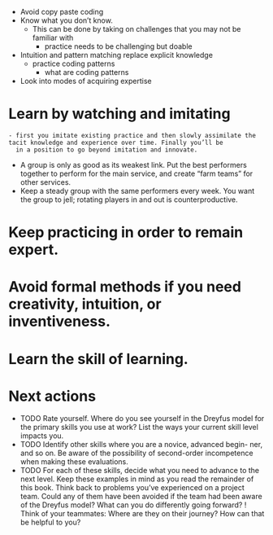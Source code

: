 - Avoid copy paste coding
- Know what you don’t know.
	- This can be done by taking on challenges that you may not be familiar with
		- practice needs to be challenging but doable
- Intuition and pattern matching replace explicit knowledge
	- practice coding patterns
		- what are coding patterns
- Look into modes of acquiring expertise
# Learn by watching and imitating
	- first you imitate existing practice and then slowly assimilate the tacit knowledge and experience over time. Finally you’ll be
	  in a position to go beyond imitation and innovate.
- A group is only as good as its weakest link. Put the best performers together to perform for the main service, and create
  “farm teams” for other services.
- Keep a steady group with the same performers every week.
  You want the group to jell; rotating players in and out is
  counterproductive.
# Keep practicing in order to remain expert.
# Avoid formal methods if you need creativity, intuition, or inventiveness.
# Learn the skill of learning.
# Next actions
- TODO Rate yourself. Where do you see yourself in the Dreyfus model
  for the primary skills you use at work? List the ways your
  current skill level impacts you.
- TODO Identify other skills where you are a novice, advanced begin-
  ner, and so on. Be aware of the possibility of second-order
  incompetence when making these evaluations.
- TODO For each of these skills, decide what you need to advance to
  the next level. Keep these examples in mind as you read the
  remainder of this book.
  Think back to problems you’ve experienced on a project team.
  Could any of them have been avoided if the team had been
  aware of the Dreyfus model? What can you do differently going
  forward?
  ! Think of your teammates: Where are they on their journey?
  How can that be helpful to you?